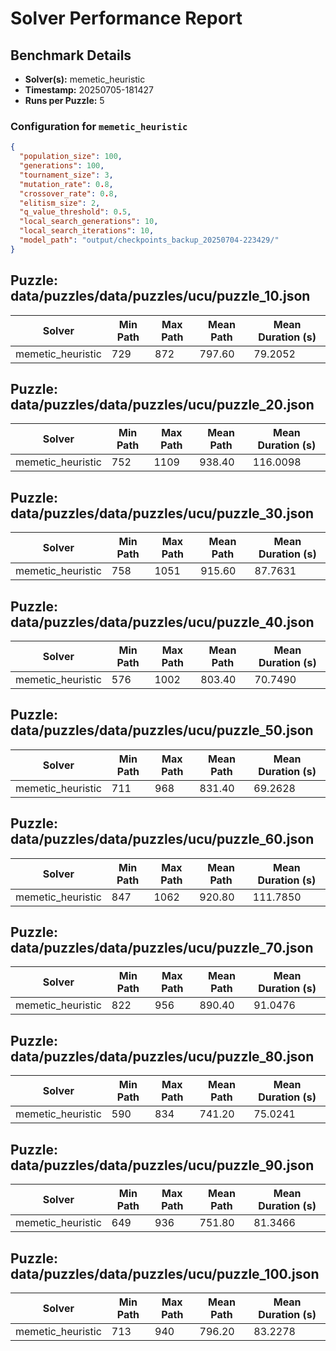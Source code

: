 # Solver Performance Report

## Benchmark Details

- **Solver(s):** memetic_heuristic
- **Timestamp:** 20250705-181427
- **Runs per Puzzle:** 5

### Configuration for `memetic_heuristic`

```json
{
  "population_size": 100,
  "generations": 100,
  "tournament_size": 3,
  "mutation_rate": 0.8,
  "crossover_rate": 0.8,
  "elitism_size": 2,
  "q_value_threshold": 0.5,
  "local_search_generations": 10,
  "local_search_iterations": 10,
  "model_path": "output/checkpoints_backup_20250704-223429/"
}
```


## Puzzle: data/puzzles/data/puzzles/ucu/puzzle_10.json

| Solver | Min Path | Max Path | Mean Path | Mean Duration (s) |
|---|---|---|---|---|
| memetic_heuristic | 729 | 872 | 797.60 | 79.2052 |

## Puzzle: data/puzzles/data/puzzles/ucu/puzzle_20.json

| Solver | Min Path | Max Path | Mean Path | Mean Duration (s) |
|---|---|---|---|---|
| memetic_heuristic | 752 | 1109 | 938.40 | 116.0098 |

## Puzzle: data/puzzles/data/puzzles/ucu/puzzle_30.json

| Solver | Min Path | Max Path | Mean Path | Mean Duration (s) |
|---|---|---|---|---|
| memetic_heuristic | 758 | 1051 | 915.60 | 87.7631 |

## Puzzle: data/puzzles/data/puzzles/ucu/puzzle_40.json

| Solver | Min Path | Max Path | Mean Path | Mean Duration (s) |
|---|---|---|---|---|
| memetic_heuristic | 576 | 1002 | 803.40 | 70.7490 |

## Puzzle: data/puzzles/data/puzzles/ucu/puzzle_50.json

| Solver | Min Path | Max Path | Mean Path | Mean Duration (s) |
|---|---|---|---|---|
| memetic_heuristic | 711 | 968 | 831.40 | 69.2628 |

## Puzzle: data/puzzles/data/puzzles/ucu/puzzle_60.json

| Solver | Min Path | Max Path | Mean Path | Mean Duration (s) |
|---|---|---|---|---|
| memetic_heuristic | 847 | 1062 | 920.80 | 111.7850 |

## Puzzle: data/puzzles/data/puzzles/ucu/puzzle_70.json

| Solver | Min Path | Max Path | Mean Path | Mean Duration (s) |
|---|---|---|---|---|
| memetic_heuristic | 822 | 956 | 890.40 | 91.0476 |

## Puzzle: data/puzzles/data/puzzles/ucu/puzzle_80.json

| Solver | Min Path | Max Path | Mean Path | Mean Duration (s) |
|---|---|---|---|---|
| memetic_heuristic | 590 | 834 | 741.20 | 75.0241 |

## Puzzle: data/puzzles/data/puzzles/ucu/puzzle_90.json

| Solver | Min Path | Max Path | Mean Path | Mean Duration (s) |
|---|---|---|---|---|
| memetic_heuristic | 649 | 936 | 751.80 | 81.3466 |

## Puzzle: data/puzzles/data/puzzles/ucu/puzzle_100.json

| Solver | Min Path | Max Path | Mean Path | Mean Duration (s) |
|---|---|---|---|---|
| memetic_heuristic | 713 | 940 | 796.20 | 83.2278 |

